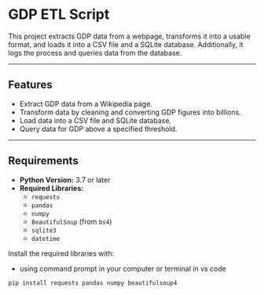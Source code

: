 # GDP ETL Script

This project extracts GDP data from a webpage, transforms it into a usable format, and loads it into a CSV file and a SQLite database. Additionally, it logs the process and queries data from the database.

---

## Features

- Extract GDP data from a Wikipedia page.
- Transform data by cleaning and converting GDP figures into billions.
- Load data into a CSV file and SQLite database.
- Query data for GDP above a specified threshold.

---

## Requirements

- **Python Version:** 3.7 or later
- **Required Libraries:** 
  - `requests`
  - `pandas`
  - `numpy`
  - `BeautifulSoup` (from `bs4`)
  - `sqlite3`
  - `datetime`

Install the required libraries with:
- using command prompt in your computer or terminal in vs code
```bash
pip install requests pandas numpy beautifulsoup4
